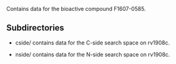 Contains data for the bioactive compound F1607-0585.

## Subdirectories

- cside/ contains data for the C-side search space on rv1908c.

- nside/ contains data for the N-side search space on rv1908c.

